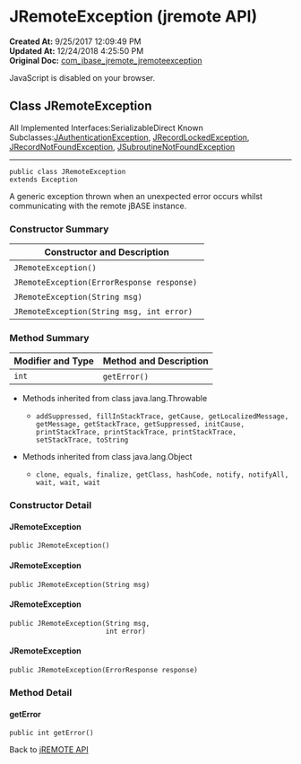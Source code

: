 # JRemoteException (jremote API)

**Created At:** 9/25/2017 12:09:49 PM  
**Updated At:** 12/24/2018 4:25:50 PM  
**Original Doc:** [com_jbase_jremote_jremoteexception](https://docs.jbase.com/39248-jremote/com_jbase_jremote_jremoteexception)  


JavaScript is disabled on your browser.



## Class JRemoteException

All Implemented Interfaces:SerializableDirect Known Subclasses:[JAuthenticationException](/39248-jremote/com_jbase_jremote_jauthenticationexception "class in com.jbase.jremote"), [JRecordLockedException](/39248-jremote/com_jbase_jremote_jrecordlockedexception "class in com.jbase.jremote"), [JRecordNotFoundException](/39248-jremote/com_jbase_jremote_jrecordnotfoundexception "class in com.jbase.jremote"), [JSubroutineNotFoundException](/39248-jremote/com_jbase_jremote_JSubroutineNotFoundException "class in com.jbase.jremote")
* * *


```
public class JRemoteException
extends Exception
```

A generic exception thrown when an unexpected error occurs whilst communicating with the remote jBASE instance.

### Constructor Summary


| Constructor and Description<br> |
| --- |
| `JRemoteException()` <br> |
| `JRemoteException(ErrorResponse response)` <br> |
| `JRemoteException(String msg)` <br> |
| `JRemoteException(String msg, int error)` <br> |






### Method Summary


| Modifier and Type<br> | Method and Description<br> |
| --- | --- |
| `int`<br> | `getError()` <br> |




- Methods inherited from class java.lang.Throwable
    - `addSuppressed, fillInStackTrace, getCause, getLocalizedMessage, getMessage, getStackTrace, getSuppressed, initCause, printStackTrace, printStackTrace, printStackTrace, setStackTrace, toString`


- Methods inherited from class java.lang.Object
    - `clone, equals, finalize, getClass, hashCode, notify, notifyAll, wait, wait, wait`

### Constructor Detail

#### JRemoteException

```
public JRemoteException()
```

#### JRemoteException

```
public JRemoteException(String msg)
```

#### JRemoteException

```
public JRemoteException(String msg,
                        int error)
```

#### JRemoteException

```
public JRemoteException(ErrorResponse response)
```



### 


### Method Detail

#### getError

```
public int getError()
```



Back to [jREMOTE API](com_jbase_jremote_package-summary)


